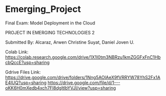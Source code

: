 # Emerging_Project
Final Exam: Model Deployment in the Cloud


PROJECT IN EMERGING TECHNOLOGIES 2

Submitted By: Alcaraz, Arwen Christine
              Suyat, Daniel Joven U.

Colab Link:
    https://colab.research.google.com/drive/1X1I0tm3NBRzu1kmZGGFxFnC1HbcbQccE?usp=sharing

Gdrive Files Link:
    https://drive.google.com/drive/folders/1Nng5AOlAeX9fVRRYW78YhS2Fx1AE4lUQ?usp=sharing
    https://drive.google.com/file/d/1---oKK6H0mXedb4xch7Fl8dgltlbYVJI/view?usp=sharing
